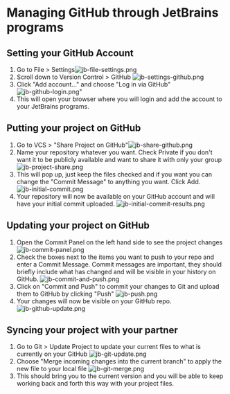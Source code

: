 # Managing GitHub through JetBrains programs

## Setting your GitHub Account
1. Go to File > Settings![jb-file-settings.png](jb-file-settings.png)
2. Scroll down to Version Control > GitHub ![jb-settings-github.png](jb-settings-github.png)
3. Click "Add account..." and choose "Log in via GitHub" ![jb-github-login.png](jb-github-login.png)"
4. This will open your browser where you will login and add the account to your JetBrains programs.

## Putting your project on GitHub
1. Go to VCS > "Share Project on GitHub"![jb-share-github.png](jb-share-github.png)
2. Name your repository whatever you want. Check Private if you don't want it to be publicly available and want to share it with only your group ![jb-project-share.png](jb-project-share.png)
3. This will pop up, just keep the files checked and if you want you can change the "Commit Message" to anything you want. Click Add. ![jb-initial-commit.png](jb-initial-commit.png)
4. Your repository will now be available on your GitHub account and will have your initial commit uploaded. ![jb-initial-commit-results.png](jb-initial-commit-results.png)

## Updating your project on GitHub
1. Open the Commit Panel on the left hand side to see the project changes ![jb-commit-panel.png](jb-commit-panel.png)
2. Check the boxes next to the items you want to push to your repo and enter a Commit Message. Commit messages are important, they should briefly include what has changed and will be visible in your history on GitHub. ![jb-commit-and-push.png](jb-commit-and-push.png)
3. Click on "Commit and Push" to commit your changes to Git and upload them to GitHub by clicking "Push" ![jb-push.png](jb-push.png)
4. Your changes will now be visible on your GitHub repo. ![jb-github-update.png](jb-github-update.png)

## Syncing your project with your partner
1. Go to Git > Update Project to update your current files to what is currently on your GitHub ![jb-git-update.png](jb-git-update.png)
2. Choose "Merge incoming changes into the current branch" to apply the new file to your local file ![jb-git-merge.png](jb-git-merge.png)
3. This should bring you to the current version and you will be able to keep working back and forth this way with your project files.